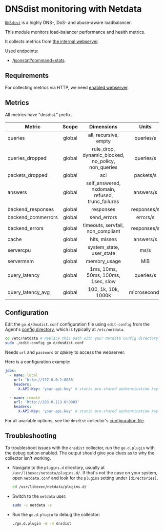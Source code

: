 <!--
title: "DNSdist monitoring with Netdata"
description: "Monitor the health and performance of DNSdist load balancers with zero configuration, per-second metric granularity, and interactive visualizations."
custom_edit_url: "https://github.com/netdata/go.d.plugin/edit/master/modules/dnsdist/README.md"
sidebar_label: "DNSdist"
learn_status: "Published"
learn_topic_type: "References"
learn_rel_path: "Integrations/Monitoring/Networking"
-->

# DNSdist monitoring with Netdata

[`DNSdist`](https://dnsdist.org/) is a highly DNS-, DoS- and abuse-aware loadbalancer.

This module monitors load-balancer performance and health metrics.

It collects metrics from [the internal webserver](https://dnsdist.org/guides/webserver.html).

Used endpoints:

- [/jsonstat?command=stats](https://dnsdist.org/guides/webserver.html#get--jsonstat).

## Requirements

For collecting metrics via HTTP, we need [enabled webserver](https://dnsdist.org/guides/webserver.html).

## Metrics

All metrics have "dnsdist." prefix.

| Metric             | Scope  |                     Dimensions                     |    Units     |
|--------------------|:------:|:--------------------------------------------------:|:------------:|
| queries            | global |               all, recursive, empty                |  queries/s   |
| queries_dropped    | global | rule_drop, dynamic_blocked, no_policy, non_queries |  queries/s   |
| packets_dropped    | global |                        acl                         |  packets/s   |
| answers            | global |  self_answered, nxdomain, refused, trunc_failures  |  answers/s   |
| backend_responses  | global |                     responses                      | responses/s  |
| backend_commerrors | global |                    send_errors                     |   errors/s   |
| backend_errors     | global |         timeouts, servfail, non_compliant          | responses/s  |
| cache              | global |                    hits, misses                    |  answers/s   |
| servercpu          | global |              system_state, user_state              |     ms/s     |
| servermem          | global |                    memory_usage                    |     MiB      |
| query_latency      | global |         1ms, 10ms, 50ms, 100ms, 1sec, slow         |  queries/s   |
| query_latency_avg  | global |                100, 1k, 10k, 1000k                 | microseconds |

## Configuration

Edit the `go.d/dnsdist.conf` configuration file using `edit-config` from the
Agent's [config directory](https://learn.netdata.cloud/docs/configure/nodes), which is typically at `/etc/netdata`.

```bash
cd /etc/netdata # Replace this path with your Netdata config directory
sudo ./edit-config go.d/dnsdist.conf
```

Needs `url` and `password` or _apikey_ to access the webserver.

Here is a configuration example:

```yaml
jobs:
  - name: local
    url: 'http://127.0.0.1:8083'
    headers:
      X-API-Key: 'your-api-key' # static pre-shared authentication key for access to the REST API (api-key).

  - name: remote
    url: 'http://203.0.113.0:8083'
    headers:
      X-API-Key: 'your-api-key' # static pre-shared authentication key for access to the REST API (api-key).
```

For all available options, see the `dnsdist`
collector's [configuration file](https://github.com/netdata/go.d.plugin/blob/master/config/go.d/dnsdist.conf).

## Troubleshooting

To troubleshoot issues with the `dnsdist` collector, run the `go.d.plugin` with the debug option enabled. The output
should give you clues as to why the collector isn't working.

- Navigate to the `plugins.d` directory, usually at `/usr/libexec/netdata/plugins.d/`. If that's not the case on
  your system, open `netdata.conf` and look for the `plugins` setting under `[directories]`.

  ```bash
  cd /usr/libexec/netdata/plugins.d/
  ```

- Switch to the `netdata` user.

  ```bash
  sudo -u netdata -s
  ```

- Run the `go.d.plugin` to debug the collector:

  ```bash
  ./go.d.plugin -d -m dnsdist
  ```

